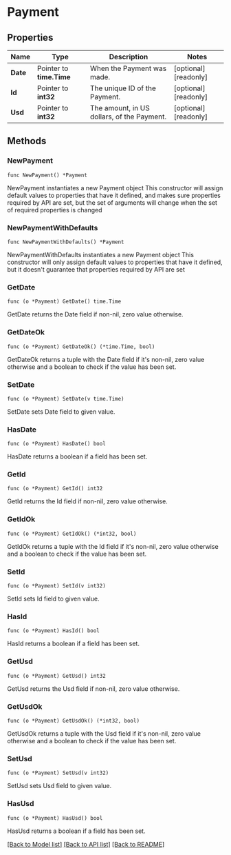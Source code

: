 # Payment

## Properties

Name | Type | Description | Notes
------------ | ------------- | ------------- | -------------
**Date** | Pointer to **time.Time** | When the Payment was made. | [optional] [readonly] 
**Id** | Pointer to **int32** | The unique ID of the Payment. | [optional] [readonly] 
**Usd** | Pointer to **int32** | The amount, in US dollars, of the Payment. | [optional] [readonly] 

## Methods

### NewPayment

`func NewPayment() *Payment`

NewPayment instantiates a new Payment object
This constructor will assign default values to properties that have it defined,
and makes sure properties required by API are set, but the set of arguments
will change when the set of required properties is changed

### NewPaymentWithDefaults

`func NewPaymentWithDefaults() *Payment`

NewPaymentWithDefaults instantiates a new Payment object
This constructor will only assign default values to properties that have it defined,
but it doesn't guarantee that properties required by API are set

### GetDate

`func (o *Payment) GetDate() time.Time`

GetDate returns the Date field if non-nil, zero value otherwise.

### GetDateOk

`func (o *Payment) GetDateOk() (*time.Time, bool)`

GetDateOk returns a tuple with the Date field if it's non-nil, zero value otherwise
and a boolean to check if the value has been set.

### SetDate

`func (o *Payment) SetDate(v time.Time)`

SetDate sets Date field to given value.

### HasDate

`func (o *Payment) HasDate() bool`

HasDate returns a boolean if a field has been set.

### GetId

`func (o *Payment) GetId() int32`

GetId returns the Id field if non-nil, zero value otherwise.

### GetIdOk

`func (o *Payment) GetIdOk() (*int32, bool)`

GetIdOk returns a tuple with the Id field if it's non-nil, zero value otherwise
and a boolean to check if the value has been set.

### SetId

`func (o *Payment) SetId(v int32)`

SetId sets Id field to given value.

### HasId

`func (o *Payment) HasId() bool`

HasId returns a boolean if a field has been set.

### GetUsd

`func (o *Payment) GetUsd() int32`

GetUsd returns the Usd field if non-nil, zero value otherwise.

### GetUsdOk

`func (o *Payment) GetUsdOk() (*int32, bool)`

GetUsdOk returns a tuple with the Usd field if it's non-nil, zero value otherwise
and a boolean to check if the value has been set.

### SetUsd

`func (o *Payment) SetUsd(v int32)`

SetUsd sets Usd field to given value.

### HasUsd

`func (o *Payment) HasUsd() bool`

HasUsd returns a boolean if a field has been set.


[[Back to Model list]](../README.md#documentation-for-models) [[Back to API list]](../README.md#documentation-for-api-endpoints) [[Back to README]](../README.md)


